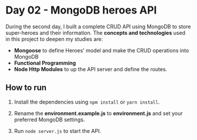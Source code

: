 
# Day 02 - MongoDB heroes API


During the second day, I built a complete CRUD API using MongoDB to store super-heroes and their information. The **concepts and technologies** used in this project to deepen my studies are:

* **Mongoose**  to define Heroes' model and make the CRUD operations into MongoDB
* **Functional Programming** 
* **Node Http Modules** to up the API server and define the routes.

## How to run

1. Install the dependencies using `npm install` or `yarn install`.

2. Rename the **environment.example.js** to **environment.js** and set your preferred MongoDB settings.

3. Run `node server.js` to start the API.